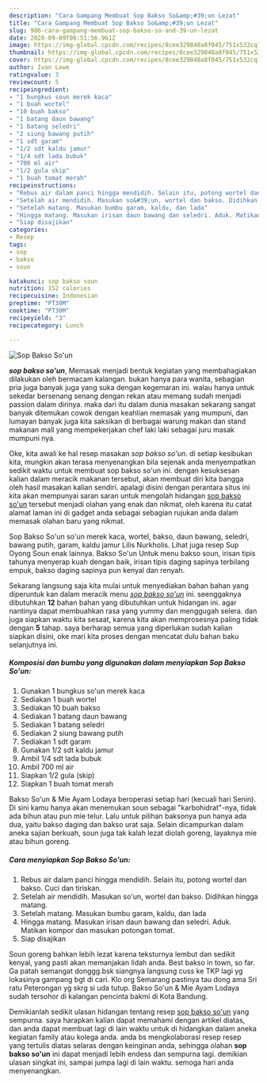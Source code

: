 ```yaml
---
description: "Cara Gampang Membuat Sop Bakso So&amp;#39;un Lezat"
title: "Cara Gampang Membuat Sop Bakso So&amp;#39;un Lezat"
slug: 986-cara-gampang-membuat-sop-bakso-so-and-39-un-lezat
date: 2020-09-09T06:51:56.961Z
image: https://img-global.cpcdn.com/recipes/8cee329848a8f045/751x532cq70/sop-bakso-soun-foto-resep-utama.jpg
thumbnail: https://img-global.cpcdn.com/recipes/8cee329848a8f045/751x532cq70/sop-bakso-soun-foto-resep-utama.jpg
cover: https://img-global.cpcdn.com/recipes/8cee329848a8f045/751x532cq70/sop-bakso-soun-foto-resep-utama.jpg
author: Ivan Lowe
ratingvalue: 3
reviewcount: 5
recipeingredient:
- "1 bungkus soun merek kaca"
- "1 buah wortel"
- "10 buah bakso"
- "1 batang daun bawang"
- "1 batang seledri"
- "2 siung bawang putih"
- "1 sdt garam"
- "1/2 sdt kaldu jamur"
- "1/4 sdt lada bubuk"
- "700 ml air"
- "1/2 gula skip"
- "1 buah tomat merah"
recipeinstructions:
- "Rebus air dalam panci hingga mendidih. Selain itu, potong wortel dan bakso. Cuci dan tiriskan."
- "Setelah air mendidih. Masukan so&#39;un, wortel dan bakso. Didihkan hingga matang."
- "Setelah matang. Masukan bumbu garam, kaldu, dan lada"
- "Hingga matang. Masukan irisan daun bawang dan seledri. Aduk. Matikan kompor dan masukan potongan tomat."
- "Siap disajikan"
categories:
- Resep
tags:
- sop
- bakso
- soun

katakunci: sop bakso soun 
nutrition: 152 calories
recipecuisine: Indonesian
preptime: "PT30M"
cooktime: "PT30M"
recipeyield: "3"
recipecategory: Lunch

---
```



![Sop Bakso So&#39;un](https://img-global.cpcdn.com/recipes/8cee329848a8f045/751x532cq70/sop-bakso-soun-foto-resep-utama.jpg)

<b><i>sop bakso so&#39;un</i></b>, Memasak menjadi bentuk kegiatan yang membahagiakan dilakukan oleh bermacam kalangan. bukan hanya para wanita, sebagian pria juga banyak juga yang suka dengan kegemaran ini. walau hanya untuk sekedar bersenang senang dengan rekan atau memang sudah menjadi passion dalam dirinya. maka dari itu dalam dunia masakan sekarang sangat banyak ditemukan cowok dengan keahlian memasak yang mumpuni, dan lumayan banyak juga kita saksikan di berbagai warung makan dan stand makanan mall yang mempekerjakan chef laki laki sebagai juru masak mumpuni nya.

Oke, kita awali ke hal resep masakan <i>sop bakso so&#39;un</i>. di setiap kesibukan kita, mungkin akan terasa menyenangkan bila sejenak anda menyempatkan sedikit waktu untuk membuat sop bakso so&#39;un ini. dengan kesuksesan kalian dalam meracik makanan tersebut, akan membuat diri kita bangga oleh hasil masakan kalian sendiri. apalagi disini dengan perantara situs ini kita akan mempunyai saran saran untuk mengolah hidangan <u>sop bakso so&#39;un</u> tersebut menjadi olahan yang enak dan nikmat, oleh karena itu catat alamat laman ini di gadget anda sebagai sebagian rujukan anda dalam memasak olahan baru yang nikmat.

Sop Bakso So&#39;un so&#39;un merek kaca, wortel, bakso, daun bawang, seledri, bawang putih, garam, kaldu jamur Lilis Nurkholis. Lihat juga resep Sup Oyong Soun enak lainnya. Bakso So&#39;un Untuk menu bakso soun, irisan tipis tahunya menyerap kuah dengan baik, irisan tipis daging sapinya terbilang empuk, bakso daging sapinya pun kenyal dan renyah.


Sekarang langsung saja kita mulai untuk menyediakan bahan bahan yang diperuntuk kan dalam meracik menu <u><i>sop bakso so&#39;un</i></u> ini. seenggaknya dibutuhkan <b>12</b> bahan bahan yang dibutuhkan untuk hidangan ini. agar nantinya dapat membuahkan rasa yang yummy dan menggugah selera. dan juga siapkan waktu kita sesaat, karena kita akan memprosesnya paling tidak dengan <b>5</b> tahap. saya berharap semua yang diperlukan sudah kalian siapkan disini, oke mari kita proses dengan mencatat dulu bahan baku selanjutnya ini.

<!--inarticleads1-->

##### Komposisi dan bumbu yang digunakan dalam menyiapkan Sop Bakso So&#39;un:

1. Gunakan 1 bungkus so&#39;un merek kaca
1. Sediakan 1 buah wortel
1. Sediakan 10 buah bakso
1. Sediakan 1 batang daun bawang
1. Sediakan 1 batang seledri
1. Sediakan 2 siung bawang putih
1. Sediakan 1 sdt garam
1. Gunakan 1/2 sdt kaldu jamur
1. Ambil 1/4 sdt lada bubuk
1. Ambil 700 ml air
1. Siapkan 1/2 gula (skip)
1. Siapkan 1 buah tomat merah


Bakso So&#39;un &amp; Mie Ayam Lodaya beroperasi setiap hari (kecuali hari Senin). Di sini kamu hanya akan menemukan soun sebagai &#34;karbohidrat&#34;-nya, tidak ada bihun atau pun mie telur. Lalu untuk pilihan baksonya pun hanya ada dua, yaitu bakso daging dan bakso urat saja. Selain dicampurkan dalam aneka sajian berkuah, soun juga tak kalah lezat diolah goreng, layaknya mie atau bihun goreng. 

<!--inarticleads2-->

##### Cara menyiapkan Sop Bakso So&#39;un:

1. Rebus air dalam panci hingga mendidih. Selain itu, potong wortel dan bakso. Cuci dan tiriskan.
1. Setelah air mendidih. Masukan so&#39;un, wortel dan bakso. Didihkan hingga matang.
1. Setelah matang. Masukan bumbu garam, kaldu, dan lada
1. Hingga matang. Masukan irisan daun bawang dan seledri. Aduk. Matikan kompor dan masukan potongan tomat.
1. Siap disajikan


Soun goreng bahkan lebih lezat karena teksturnya lembut dan sedikit kenyal, yang pasti akan memanjakan lidah anda. Best bakso in town, so far. Ga patah semangat donggg.bsk siangnya langsung cuss ke TKP lagi yg lokasinya gampang bgt di cari. Klo org Semarang pastinya tau dong ama Sri ratu Peterongan yg skrg si uda tutup. Bakso So&#39;un &amp; Mie Ayam Lodaya sudah tersohor di kalangan pencinta bakmi di Kota Bandung. 

Demikianlah sedikit ulasan hidangan tentang resep <u>sop bakso so&#39;un</u> yang sempurna. saya harapkan kalian dapat memahami dengan artikel diatas, dan anda dapat membuat lagi di lain waktu untuk di hidangkan dalam aneka kegiatan family atau kolega anda. anda bs mengkolaborasi resep resep yang tertulis diatas selaras dengan keinginan anda, sehingga olahan <b>sop bakso so&#39;un</b> ini dapat menjadi lebih endess dan sempurna lagi. demikian ulasan singkat ini, sampai jumpa lagi di lain waktu. semoga hari anda menyenangkan.
